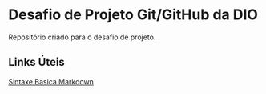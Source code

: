 # Desafio de Projeto Git/GitHub da DIO
Repositório criado para o desafio de projeto.

## Links Úteis
[Sintaxe Basica Markdown](https://www.markdownguide.org/basic-syntax/)

